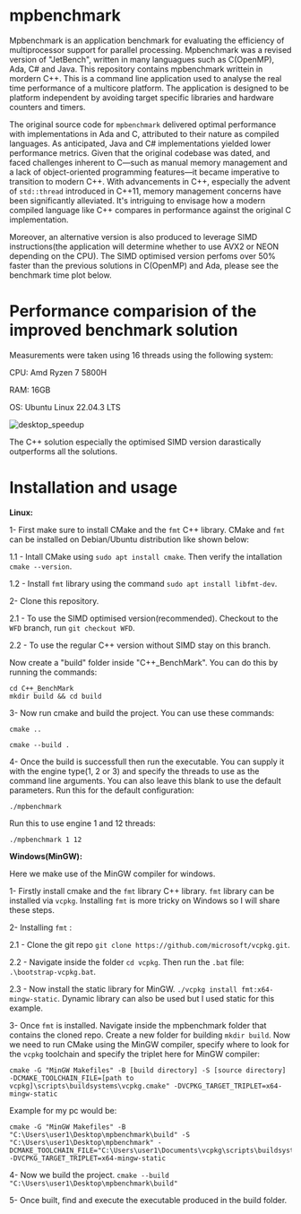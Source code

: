 # mpbenchmark

Mpbenchmark is an application benchmark for evaluating the efficiency of multiprocessor support for parallel processing. Mpbenchmark was a revised version of "JetBench", written in many languagues such as C(OpenMP), Ada, C# and Java. This repository contains mpbenchmark writtein in mordern C++.  This is a command line application  used to analyse the real time performance of a multicore platform. The application is designed to be platform independent by avoiding target specific libraries and hardware counters and timers.

The original source code for `mpbenchmark` delivered optimal performance with implementations in Ada and C, attributed to their nature as compiled languages. As anticipated, Java and C# implementations yielded lower performance metrics. Given that the original codebase was dated, and faced challenges inherent to C—such as manual memory management and a lack of object-oriented programming features—it became imperative to transition to modern C++. With advancements in C++, especially the advent of `std::thread` introduced in C++11, memory management concerns have been significantly alleviated. It's intriguing to envisage how a modern compiled language like C++ compares in performance against the original C implementation.

Moreover, an alternative version is also produced to leverage SIMD instructions(the application will determine whether to use AVX2 or NEON depending on the CPU). The SIMD optimised version perfoms over 50% faster than the previous solutions in C(OpenMP) and Ada, please see the benchmark time plot below. 

# Performance comparision of the improved benchmark solution 

Measurements were taken using 16 threads using the following system:

CPU: Amd Ryzen 7 5800H

RAM: 16GB

OS: Ubuntu Linux 22.04.3 LTS 

![desktop_speedup](https://github.com/ASherjil/mpbenchmark/assets/92602684/a0623e6f-34fb-4063-b5a9-b30e42e544ab)

The C++ solution especially the optimised SIMD version darastically outperforms all the solutions.  

# Installation and usage

**Linux:**

1- First make sure to install CMake and the `fmt` C++ library. CMake and `fmt` can be installed on Debian/Ubuntu distribution like shown below:

  1.1 - Intall CMake using `sudo apt install cmake`. Then verify the intallation `cmake --version`.

  1.2 - Install `fmt` library using the command `sudo apt install libfmt-dev`. 

2- Clone this repository. 

  2.1 - To use the SIMD optimised version(recommended). Checkout to the `WFD` branch, run `git checkout WFD`.
  
  2.2 - To use the regular C++ version without SIMD stay on this branch. 

Now create a "build" folder inside "C++_BenchMark". You can do this by running the commands:

```
cd C++_BenchMark 
mkdir build && cd build
```

3- Now run cmake and build the project. You can use these commands:

```
cmake ..

cmake --build .
```

4- Once the build is successfull then run the executable. You can supply it with the engine type(1, 2 or 3) and specify the threads to use as the command line arguments. You can also leave this blank to use the default parameters.
Run this for the default configuration:

`
./mpbenchmark 
`

Run this to use engine 1 and 12 threads:

`
./mpbenchmark 1 12
`

**Windows(MinGW):**

Here we make use of the MinGW compiler for windows. 

1- Firstly install cmake and the `fmt` library C++ library. `fmt` library can be installed via `vcpkg`. Installing `fmt` is more tricky on Windows so I will share these steps. 

2- Installing `fmt` : 

  2.1 - Clone the git repo `git clone https://github.com/microsoft/vcpkg.git`.
  
  2.2 - Navigate inside the folder `cd vcpkg`. Then run the `.bat` file: `.\bootstrap-vcpkg.bat`.

  2.3 - Now install the static library for MinGW. `./vcpkg install fmt:x64-mingw-static`. Dynamic library can also be used but I used static for this example. 

3- Once `fmt` is installed. Navigate inside the mpbenchmark folder that contains the cloned repo. Create a new folder for building `mkdir build`.  Now we need to run CMake using the MinGW compiler, specify where to look for the `vcpkg` toolchain and specify the triplet here for MinGW compiler:

```
cmake -G "MinGW Makefiles" -B [build directory] -S [source directory] -DCMAKE_TOOLCHAIN_FILE=[path to vcpkg]\scripts\buildsystems\vcpkg.cmake" -DVCPKG_TARGET_TRIPLET=x64-mingw-static
```

Example for my pc would be:

```
cmake -G "MinGW Makefiles" -B "C:\Users\user1\Desktop\mpbenchmark\build" -S "C:\Users\user1\Desktop\mpbenchmark" -DCMAKE_TOOLCHAIN_FILE="C:\Users\user1\Documents\vcpkg\scripts\buildsystems\vcpkg.cmake" -DVCPKG_TARGET_TRIPLET=x64-mingw-static

```

4- Now we build the project. `cmake --build "C:\Users\user1\Desktop\mpbenchmark\build"`

5- Once built, find and execute the executable produced in the build folder. 


